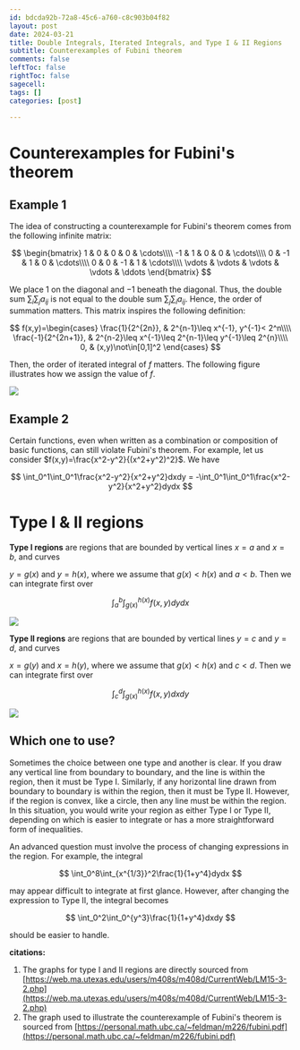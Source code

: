 ```yaml
---
id: bdcda92b-72a8-45c6-a760-c8c903b04f82
layout: post
date: 2024-03-21
title: Double Integrals, Iterated Integrals, and Type I & II Regions
subtitle: Counterexamples of Fubini theorem
comments: false
leftToc: false
rightToc: false
sagecell: 
tags: []
categories: [post]

---
```


# Counterexamples for Fubini's theorem


## Example 1


The idea of constructing a counterexample for Fubini's theorem comes from the following infinite matrix:


$$
\begin{bmatrix}
1 & 0 & 0 & 0 & \cdots\\\\
-1 & 1 & 0 & 0 & \cdots\\\\
0 & -1 & 1 & 0 & \cdots\\\\
0 & 0 & -1 & 1 & \cdots\\\\
\vdots & \vdots & \vdots & \vdots & \ddots
\end{bmatrix}
$$


We place $1$ on the diagonal and $-1$ beneath the diagonal. Thus, the double sum $\sum_i\sum_ja_{ij}$ is not equal to the double sum $\sum_j\sum_ia_{ij}$. Hence, the order of summation matters. This matrix inspires the following definition:


$$
f(x,y)=\begin{cases}
\frac{1}{2^{2n}}, & 2^{n-1}\leq x^{-1}, y^{-1}< 2^n\\\\
\frac{-1}{2^{2n+1}}, & 2^{n-2}\leq x^{-1}\leq 2^{n-1}\leq y^{-1}\leq 2^{n}\\\\
0, & (x,y)\not\in[0,1]^2
\end{cases}
$$


Then, the order of iterated integral of $f$ matters. The following figure illustrates how we assign the value of $f$.


![](https://junwenwaynepeng.github.io/assets/img/posts/2024-03-21-01.png)


## Example 2


Certain functions, even when written as a combination or composition of basic functions, can still violate Fubini's theorem. For example, let us consider $f(x,y)=\frac{x^2-y^2}{(x^2+y^2)^2}$. We have


$$
\int_0^1\int_0^1\frac{x^2-y^2}{x^2+y^2}dxdy = -\int_0^1\int_0^1\frac{x^2-y^2}{x^2+y^2}dydx
$$


# Type I & II regions 


**Type I regions** are regions that are bounded by vertical lines $x=a$ and $x=b$, and curves


$y=g(x)$ and $y=h(x)$, where we assume that $g(x)<h(x)$ and $a<b$. Then we can integrate first over


$$
\int_a^b\int_{g(x)}^{h(x)} f(x,y)dydx
$$


![](https://web.ma.utexas.edu/users/m408s/m408d/CurrentWeb/15-3-2_1.png)


**Type II regions** are regions that are bounded by vertical lines $y=c$ and $y=d$, and curves


$x=g(y)$ and $x=h(y)$, where we assume that $g(x)<h(x)$ and $c<d$. Then we can integrate first over


$$
\int_c^d\int_{g(x)}^{h(x)}f(x,y)dxdy
$$


![](https://web.ma.utexas.edu/users/m408s/m408d/CurrentWeb/15-3-2_2.png)


## Which one to use?


Sometimes the choice between one type and another is clear. If you draw any vertical line from boundary to boundary, and the line is within the region, then it must be Type I. Similarly, if any horizontal line drawn from boundary to boundary is within the region, then it must be Type II. However, if the region is convex, like a circle, then any line must be within the region. In this situation, you would write your region as either Type I or Type II, depending on which is easier to integrate or has a more straightforward form of inequalities.


An advanced question must involve the process of changing expressions in the region. For example, the integral


$$
\int_0^8\int_{x^{1/3}}^2\frac{1}{1+y^4}dydx
$$


may appear difficult to integrate at first glance. However, after changing the expression to Type II, the integral becomes


$$
\int_0^2\int_0^{y^3}\frac{1}{1+y^4}dxdy
$$


should be easier to handle.


**citations:**

1. The graphs for type I and II regions are directly sourced from [https://web.ma.utexas.edu/users/m408s/m408d/CurrentWeb/LM15-3-2.php](https://web.ma.utexas.edu/users/m408s/m408d/CurrentWeb/LM15-3-2.php)
2. The graph used to illustrate the counterexample of Fubini's theorem is sourced from [https://personal.math.ubc.ca/~feldman/m226/fubini.pdf](https://personal.math.ubc.ca/~feldman/m226/fubini.pdf)

